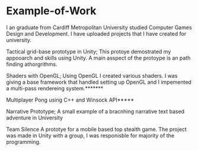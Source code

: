 # Example-of-Work

I an graduate from Cardiff Metropolitan University studied Computer Games Design and Development. I have uploaded projects that I have created for university.

Tactical grid-base prototype in Unity;
  This protoye demostrated my appooarch and skills using Unity. A main asspect of the protoype is an path finding athorgrithms.
  
Shaders with OpenGL;
  Using OpenGL I created various shaders. I was giving a base framework that handled setting up OpenGL and I impemented a multi-pass rendereing system.*******
  
Multiplayer Pong using C++ and Winsock API*****

Narrative Prototype;
A small example of a bracnhing narrative text based adventure in University
  
Team Silence
A prototye for a mobile based top stealth game. The project was made in Unity with a group, I was responisble for majority of the programming.
 
  
